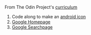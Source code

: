 From The Odin Project's [curriculum](http://www.theodinproject.com/web-development-101/html-css)

1. Code along to make an [android icon](http://thecodeplayer.com/walkthrough/css3-android-logo)
2. [Google Homepage](www.google.com)
3. [Google Searchpage](https://www.google.com/search?q=the+odin+project)
